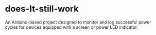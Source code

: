 # does-It-still-work
An Arduino-based project designed to monitor and log successful power cycles for devices equipped with a screen or power LED indicator.
